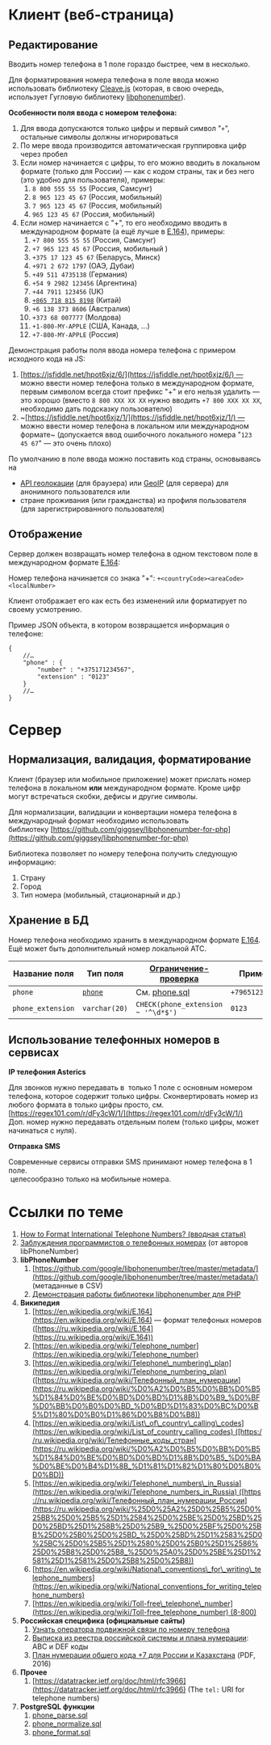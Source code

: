 Клиент (веб-страница)
=====================

Редактирование
--------------

Вводить номер телефона в 1 поле гораздо быстрее, чем в несколько.

Для форматирования номера телефона в поле ввода можно использовать библиотеку [Cleave.js](https://nosir.github.io/cleave.js/) (которая, в свою очередь, использует Гугловую библиотеку [libphonenumber](https://github.com/googlei18n/libphonenumber)).

**Особенности поля ввода с номером телефона:**

1.  Для ввода допускаются только цифры и первый символ "`+`", остальные символы должны игнорироваться
2.  По мере ввода производится автоматическая группировка цифр через пробел
3.  Если номер начинается с цифры, то его можно вводить в локальном формате (только для России) — как с кодом страны, так и без него (это удобно для пользователя), примеры:  
    1.  `8 800 555 55 55` (Россия, Самсунг)
    2.  `8 965 123 45 67` (Россия, мобильный)
    3.  `7 965 123 45 67` (Россия, мобильный)
    4.  `965 123 45 67` (Россия, мобильный)
4.  Если номер начинается с "+", то его необходимо вводить в международном формате (а ещё лучше в [E.164](https://ru.wikipedia.org/wiki/E.164)), примеры:
    1.  `+7 800 555 55 55` (Россия, Самсунг)
    2.  `+7 965 123 45 67` (Россия, мобильный )
    3.  `+375 17 123 45 67` (Беларусь, Минск)  
    4.  `+971 2 672 1797` (ОАЭ, Дубаи)
    5.  `+49 511 4735138` (Германия)
    6.  `+54 9 2982 123456` (Аргентина)
    7.  `+44 7911 123456` (UK)
    8.  [`+865 718 815 8198`](https://taobao.pissedconsumer.com/customer-service.html) (Китай)
    9.  `+6 138 373 8606` (Австралия)
    10. `+373 68 007777` (Молдова)
    11. `+1-800-MY-APPLE` (США, Канада, ...)
    12. `+7-800-MY-APPLE` (Россия)

Демонстрация работы поля ввода номера телефона с примером исходного кода на JS: 

1.  [https://jsfiddle.net/hpot6xjz/6/](https://jsfiddle.net/hpot6xjz/6/) — можно ввести номер телефона только в международном формате, первым символом всегда стоит префикс "+" и его нельзя удалить — это хорошо (вместо `8 800 XXX XX XX` нужно вводить `+7 800 XXX XX XX`, необходимо дать подсказку пользователю)
2.  ~[https://jsfiddle.net/hpot6xjz/1/](https://jsfiddle.net/hpot6xjz/1/) — можно ввести номер телефона в локальном или международном формате~ (допускается ввод ошибочного локального номера "`123 45 67`" — это очень плохо)

По умолчанию в поле ввода можно поставить код страны, основываясь на

* [API геолокации](https://developer.mozilla.org/ru/docs/Web/API/Geolocation/Using_geolocation) (для браузера) или [GeoIP](https://github.com/maxmind/GeoIP2-php) (для сервера) для анонимного пользователся или
* стране проживания (или гражданства) из профиля пользователя (для зарегистрированного пользователя)

Отображение
-----------

Сервер должен возвращать номер телефона в одном текстовом поле в международном формате [E.164](https://ru.wikipedia.org/wiki/E.164):

Номер телефона начинается со знака "+": `+<countryCode><areaCode><localNumber>`

Клиент отображает его как есть без изменений или форматирует по своему усмотрению.

Пример JSON объекта, в котором возвращается информация о телефоне:

```json5
{
    //…
    "phone" : {
        "number" : "+375171234567",
        "extension" : "0123"
    }
    //…
}
```

Сервер
======

Нормализация, валидация, форматирование
---------------------------------------

Клиент (браузер или мобильное приложение) может прислать номер телефона в локальном **или** международном формате. Кроме цифр могут встречаться скобки, дефисы и другие символы.

Для нормализации, валидации и конвертации номера телефона в международный формат необходимо использовать библиотеку [https://github.com/giggsey/libphonenumber-for-php](https://github.com/giggsey/libphonenumber-for-php)

Библиотека позволяет по номеру телефона получить следующую информацию:

1.  Страну
2.  Город
3.  Тип номера (мобильный, стационарный и др.)

Хранение в БД
-------------

Номер телефона необходимо хранить в международном формате [E.164](https://ru.wikipedia.org/wiki/E.164). Ещё может быть дополнительный номер локальной АТС.

| Название поля | Тип поля | [Ограничение-проверка](https://postgrespro.ru/docs/postgresql/14/ddl-constraints) | Пример |
| --- | --- | --- | --- |
| `phone` | [`phone`](https://github.com/rin-nas/postgresql-patterns-library/blob/master/domains/phone.sql) | См. [phone.sql](https://github.com/rin-nas/postgresql-patterns-library/blob/master/domains/phone.sql) | `+79651234567` |
| `phone_extension` | `varchar(20)` | `CHECK(phone_extension ~ '^\d*$')` | `0123` |

Использование телефонных номеров в сервисах
-------------------------------------------

**IP телефония Asterics**

Для звонков нужно передавать в  только 1 поле с основным номером телефона, которое содержит только цифры. Сконвертировать номер из любого формата в только цифры просто, см. [https://regex101.com/r/dFy3cW/1/](https://regex101.com/r/dFy3cW/1/)  
Доп. номер нужно передавать отдельным полем (только цифры, может начинаться с нуля).

**Отправка SMS**

Современные сервисы отправки SMS принимают номер телефона в 1 поле.   
 целесообразно только на мобильные номера.

Ссылки по теме
==============

1.  [How to Format International Telephone Numbers? (вводная статья)](https://www.cm.com/blog/how-to-format-international-telephone-numbers/)
2.  [Заблуждения программистов о телефонных номерах](https://habr.com/ru/post/279751/) (от авторов libPhoneNumber)
3.  **libPhoneNumber**
    1.  [https://github.com/google/libphonenumber/tree/master/metadata/](https://github.com/google/libphonenumber/tree/master/metadata/) (метаданные в CSV)
    2.  [Демонстрация работы библиотеки libphonenumber для PHP](https://giggsey.com/libphonenumber/)
4.  **Википедия**
    1.  [https://en.wikipedia.org/wiki/E.164](https://en.wikipedia.org/wiki/E.164) — формат телефоных номеров ([https://ru.wikipedia.org/wiki/E.164](https://ru.wikipedia.org/wiki/E.164))
    2.  [https://en.wikipedia.org/wiki/Telephone_number](https://en.wikipedia.org/wiki/Telephone_number)
    3.  [https://en.wikipedia.org/wiki/Telephone\_numbering\_plan](https://en.wikipedia.org/wiki/Telephone_numbering_plan) ([https://ru.wikipedia.org/wiki/Телефонный_план_нумерации](https://ru.wikipedia.org/wiki/%D0%A2%D0%B5%D0%BB%D0%B5%D1%84%D0%BE%D0%BD%D0%BD%D1%8B%D0%B9_%D0%BF%D0%BB%D0%B0%D0%BD_%D0%BD%D1%83%D0%BC%D0%B5%D1%80%D0%B0%D1%86%D0%B8%D0%B8))
    4.  [https://en.wikipedia.org/wiki/List\_of\_country\_calling\_codes](https://en.wikipedia.org/wiki/List_of_country_calling_codes) ([https://ru.wikipedia.org/wiki/Телефонные_коды_стран](https://ru.wikipedia.org/wiki/%D0%A2%D0%B5%D0%BB%D0%B5%D1%84%D0%BE%D0%BD%D0%BD%D1%8B%D0%B5_%D0%BA%D0%BE%D0%B4%D1%8B_%D1%81%D1%82%D1%80%D0%B0%D0%BD))
    5.  [https://en.wikipedia.org/wiki/Telephone\_numbers\_in_Russia](https://en.wikipedia.org/wiki/Telephone_numbers_in_Russia) ([https://ru.wikipedia.org/wiki/Телефонный_план_нумерации_России](https://ru.wikipedia.org/wiki/%25D0%25A2%25D0%25B5%25D0%25BB%25D0%25B5%25D1%2584%25D0%25BE%25D0%25BD%25D0%25BD%25D1%258B%25D0%25B9_%25D0%25BF%25D0%25BB%25D0%25B0%25D0%25BD_%25D0%25BD%25D1%2583%25D0%25BC%25D0%25B5%25D1%2580%25D0%25B0%25D1%2586%25D0%25B8%25D0%25B8_%25D0%25A0%25D0%25BE%25D1%2581%25D1%2581%25D0%25B8%25D0%25B8))
    6.  [https://en.wikipedia.org/wiki/National\_conventions\_for\_writing\_telephone_numbers](https://en.wikipedia.org/wiki/National_conventions_for_writing_telephone_numbers)
    7.  [https://en.wikipedia.org/wiki/Toll-free\_telephone\_number](https://en.wikipedia.org/wiki/Toll-free_telephone_number) (8-800)
5.  **Российская специфика (официальные сайты)**
    1.  [Узнать оператора подвижной связи по номеру телефона](https://zniis.ru/bdpn/check/)
    2.  [Выписка из реестра российской системы и плана нумерации](https://rossvyaz.gov.ru/deyatelnost/resurs-numeracii/vypiska-iz-reestra-sistemy-i-plana-numeracii): ABC и DEF коды
    3.  [План нумерации общего кода +7 для России и Казахстана](https://www.itu.int/dms_pub/itu-t/oth/02/02/T02020000AD0003PDFE.pdf) (PDF, 2016)
6.  **Прочее**
    1.  [https://datatracker.ietf.org/doc/html/rfc3966](https://datatracker.ietf.org/doc/html/rfc3966) (The `tel:` URI for telephone numbers)
7.  **PostgreSQL функции**
    1.  [phone_parse.sql](https://github.com/rin-nas/postgresql-patterns-library/blob/master/functions/phone/phone_parse.sql)
    2.  [phone_normalize.sql](https://github.com/rin-nas/postgresql-patterns-library/blob/master/functions/phone/phone_normalize.sql)
    3.  [phone_format.sql](https://github.com/rin-nas/postgresql-patterns-library/blob/master/functions/phone/phone_format.sql)
